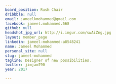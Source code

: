 ```yaml
---
board_position: Rush Chair
dribbble: null
email: jameelkmohammed@gmail.com
facebook: jameel.mohammed.568
github: null
headshot_jpg_url: http://i.imgur.com/swAiZng.jpg
layout: member_page
linkedin: jameel-mohammed-a8548241
name: Jameel Mohammed
personal_site: null
slug: jameel-mohammed
tagline: Designer of new possibilities.
twitter: jimjam790
year: 2017

---
```

